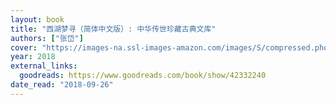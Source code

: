 ```yaml
---
layout: book
title: "西湖梦寻（简体中文版）: 中华传世珍藏古典文库"
authors: ["张岱"]
cover: "https://images-na.ssl-images-amazon.com/images/S/compressed.photo.goodreads.com/books/1539608842i/42332240.jpg"
year: 2018
external_links:
  goodreads: https://www.goodreads.com/book/show/42332240
date_read: "2018-09-26"
---
```

